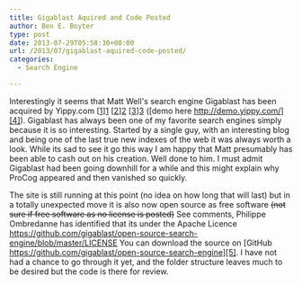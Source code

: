 ```yaml
---
title: Gigablast Aquired and Code Posted
author: Ben E. Boyter
type: post
date: 2013-07-29T05:58:30+00:00
url: /2013/07/gigablast-aquired-code-posted/
categories:
  - Search Engine

---
```

Interestingly it seems that Matt Well's search engine Gigablast has been acquired by Yippy.com [[1]][1] [[2]][2] [[3]][3] ([demo here http://demo.yippy.com/][4]). Gigablast has always been one of my favorite search engines simply because it is so interesting. Started by a single guy, with an interesting blog and being one of the last true new indexes of the web it was always worth a look. While its sad to see it go this way I am happy that Matt presumably has been able to cash out on his creation. Well done to him. I must admit Gigablast had been going downhill for a while and this might explain why ProCog appeared and then vanished so quickly.

The site is still running at this point (no idea on how long that will last) but in a totally unexpected move it is also now open source as free software <del>(not sure if free software as no license is posted)</del> See comments, Philippe Ombredanne has identified that its under the Apache Licence <a href="https://github.com/gigablast/open-source-search-engine/blob/master/LICENSE" rel="nofollow">https://github.com/gigablast/open-source-search-engine/blob/master/LICENSE</a> You can download the source on [GitHub https://github.com/gigablast/open-source-search-engine][5]. I have not had a chance to go through it yet, and the folder structure leaves much to be desired but the code is there for review.

 [1]: http://www.prnewswire.com/news-releases/yippy-inc-yipi-to-acquire-gigablast-inc-and-web-research-properties-llc-to-expand-consumer-search-enterprise-and-ediscovery-products-213120401.html
 [2]: http://arnoldit.com/wordpress/2013/07/19/acquisition-of-gigablast-by-yippy-inc-leaves-some-questions-unanswered/
 [3]: http://ca.finance.yahoo.com/news/yippy-inc-yipi-acquire-gigablast-130000100.html
 [4]: http://demo.yippy.com/
 [5]: https://github.com/gigablast/open-source-search-engine